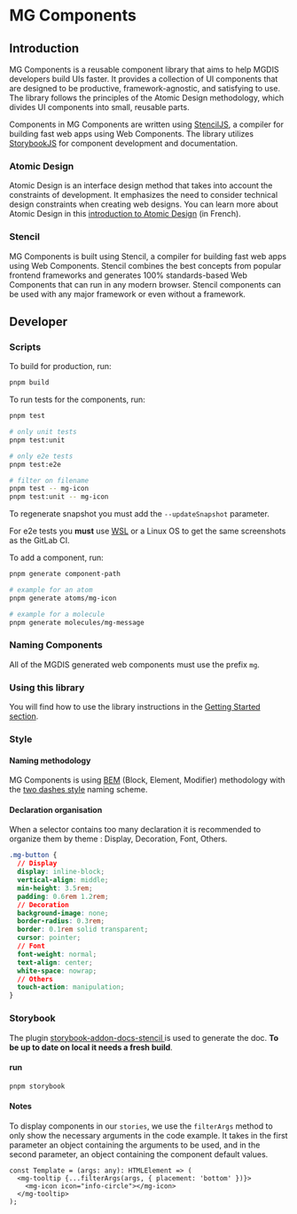 # MG Components

## Introduction

MG Components is a reusable component library that aims to help MGDIS developers build UIs faster. It provides a collection of UI components that are designed to be productive, framework-agnostic, and satisfying to use. The library follows the principles of the Atomic Design methodology, which divides UI components into small, reusable parts.

Components in MG Components are written using [StencilJS](https://stenciljs.com/), a compiler for building fast web apps using Web Components. The library utilizes [StorybookJS](https://storybook.js.org/) for component development and documentation.

### Atomic Design

Atomic Design is an interface design method that takes into account the constraints of development. It emphasizes the need to consider technical design constraints when creating web designs. You can learn more about Atomic Design in this [introduction to Atomic Design](https://openclassrooms.com/fr/courses/5249021-initiez-vous-a-la-methode-atomic-design/5630171-decouvrez-l-atomic-design) (in French).

### Stencil

MG Components is built using Stencil, a compiler for building fast web apps using Web Components. Stencil combines the best concepts from popular frontend frameworks and generates 100% standards-based Web Components that can run in any modern browser. Stencil components can be used with any major framework or even without a framework.

## Developer

### Scripts

To build for production, run:

```bash
pnpm build
```

To run tests for the components, run:

```bash
pnpm test

# only unit tests
pnpm test:unit

# only e2e tests
pnpm test:e2e

# filter on filename
pnpm test -- mg-icon
pnpm test:unit -- mg-icon
```

<!-- Not working for now: To regenerate snapshot you must add the `-u` parameter. -->

To regenerate snapshot you must add the `--updateSnapshot` parameter.

For e2e tests you **must** use [WSL](https://docs.microsoft.com/fr-fr/windows/wsl/install) or a Linux OS to get the same screenshots as the GitLab CI.

To add a component, run:

```bash
pnpm generate component-path

# example for an atom
pnpm generate atoms/mg-icon

# example for a molecule
pnpm generate molecules/mg-message
```

### Naming Components

All of the MGDIS generated web components must use the prefix `mg`.

### Using this library

You will find how to use the library instructions in the [Getting Started section](./getting-started.md).

### Style

#### Naming methodology

MG Components is using [BEM](https://en.bem.info/) (Block, Element, Modifier) methodology with the [two dashes style](https://en.bem.info/methodology/naming-convention/#two-dashes-style) naming scheme.

#### Declaration organisation

When a selector contains too many declaration it is recommended to organize them by theme : Display, Decoration, Font, Others.

```CSS
.mg-button {
  // Display
  display: inline-block;
  vertical-align: middle;
  min-height: 3.5rem;
  padding: 0.6rem 1.2rem;
  // Decoration
  background-image: none;
  border-radius: 0.3rem;
  border: 0.1rem solid transparent;
  cursor: pointer;
  // Font
  font-weight: normal;
  text-align: center;
  white-space: nowrap;
  // Others
  touch-action: manipulation;
}
```

### Storybook

The plugin [storybook-addon-docs-stencil
](https://github.com/pixtron/storybook-addon-docs-stencil) is used to generate the doc. **To be up to date on local it needs a fresh build**.

#### run

```bash
pnpm storybook
```

#### Notes

To display components in our `stories`, we use the `filterArgs` method to only show the necessary arguments in the code example. It takes in the first parameter an object containing the arguments to be used, and in the second parameter, an object containing the component default values.

```JS
const Template = (args: any): HTMLElement => (
  <mg-tooltip {...filterArgs(args, { placement: 'bottom' })}>
    <mg-icon icon="info-circle"></mg-icon>
  </mg-tooltip>
);
```
